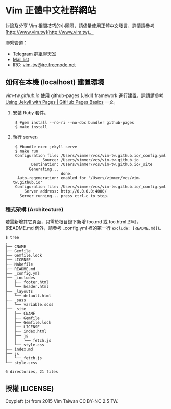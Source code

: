 # Vim 正體中文社群網站

討論及分享 Vim 相關技巧的小圈圈，請儘量使用正體中文發言，詳情請參考 [http://www.vim.tw](http://www.vim.tw)。

聯繫管道：

* [Telegram 群組聊天室](https://telegram.me/joinchat/CPYvygKUxvnd8xrGsW26MA)
* [Mail list](https://groups.google.com/forum/?fromgroups#!forum/vim-taiwan)
* IRC: vim-tw@irc.freenode.net

## 如何在本機 (localhost) 建置環境

*vim-tw.github.io* 使用 github-pages (Jekll) framework 進行建置，詳請請參考  [Using Jekyll with Pages | 
GitHub Pages Basics](https://help.github.com/articles/using-jekyll-with-pages/) 一文。

1. 安裝 Ruby 套件。

        $ #gem install --no-ri --no-doc bundler github-pages
        $ make install

2. 執行 server。

        $ #bundle exec jekyll serve
        $ make run
        Configuration file: /Users/vimmer/vcs/vim-tw.github.io/_config.yml
                    Source: /Users/vimmer/vcs/vim-tw.github.io
               Destination: /Users/vimmer/vcs/vim-tw.github.io/_site
              Generating...
                            done.
         Auto-regeneration: enabled for '/Users/vimmer/vcs/vim-tw.github.io'
        Configuration file: /Users/vimmer/vcs/vim-tw.github.io/_config.yml
            Server address: http://0.0.0.0:4000/
          Server running... press ctrl-c to stop.

### 程式架構 (Architecture)

若需新增其它頁面，只需於根目錄下新增 foo.md 或 foo.html 即可，(README.md 例外，請參考 _config.yml 裡的第一行 `exclude: [README.md]`)。

	$ tree
	.
	├── CNAME
	├── Gemfile
	├── Gemfile.lock
	├── LICENSE
	├── Makefile
	├── README.md
	├── _config.yml
	├── _includes
	│   ├── footer.html
	│   └── header.html
	├── _layouts
	│   └── default.html
	├── _sass
	│   └── variable.scss
	├── _site
	│   ├── CNAME
	│   ├── Gemfile
	│   ├── Gemfile.lock
	│   ├── LICENSE
	│   ├── index.html
	│   ├── js
	│   │   └── fetch.js
	│   └── style.css
	├── index.md
	├── js
	│   └── fetch.js
	└── style.scss
	
	6 directories, 21 files

## 授權 (LICENSE)

Coypleft (ɔ) from 2015 Vim Taiwan CC BY-NC 2.5 TW.
